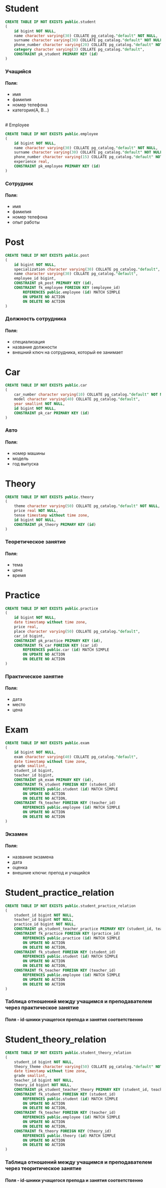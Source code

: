 # Student

```sql
CREATE TABLE IF NOT EXISTS public.student
(
    id bigint NOT NULL,
    name character varying(30) COLLATE pg_catalog."default" NOT NULL,
    surname character varying(30) COLLATE pg_catalog."default" NOT NULL,
    phone_number character varying(20) COLLATE pg_catalog."default" NOT NULL,
    category character varying(3) COLLATE pg_catalog."default",
    CONSTRAINT pk_student PRIMARY KEY (id)
)
```
### Учащийся
#### Поля:
- имя
- фамилия
- номер телефона
- категория(А, B...)
<br>
# Employee

```sql
CREATE TABLE IF NOT EXISTS public.employee
(
    id bigint NOT NULL,
    name character varying(30) COLLATE pg_catalog."default" NOT NULL,
    surname character varying(30) COLLATE pg_catalog."default" NOT NULL,
    phone_number character varying(15) COLLATE pg_catalog."default" NOT NULL,
    experience real,
    CONSTRAINT pk_employee PRIMARY KEY (id)
)

```
### Сотрудник
#### Поля:
- имя
- фамилия
- номер телефона
- опыт работы



# Post

```sql
CREATE TABLE IF NOT EXISTS public.post
(
    id bigint NOT NULL,
    specialization character varying(30) COLLATE pg_catalog."default",
    name character varying(30) COLLATE pg_catalog."default",
    employee_id bigint,
    CONSTRAINT pk_post PRIMARY KEY (id),
    CONSTRAINT fk_employee FOREIGN KEY (employee_id)
        REFERENCES public.employee (id) MATCH SIMPLE
        ON UPDATE NO ACTION
        ON DELETE NO ACTION
)

```
### Должность сотрудника
#### Поля:
- специализация
- название должности
- внешний ключ на сотрудника, который ее занимает



# Car

```sql
CREATE TABLE IF NOT EXISTS public.car
(
    car_number character varying(10) COLLATE pg_catalog."default" NOT NULL,
    model character varying(40) COLLATE pg_catalog."default",
    year smallint NOT NULL,
    id bigint NOT NULL,
    CONSTRAINT pk_car PRIMARY KEY (id)
)

```
### Авто
#### Поля:
- номер машины
- модель
- год выпуска



# Theory

```sql
CREATE TABLE IF NOT EXISTS public.theory
(
    theme character varying(50) COLLATE pg_catalog."default" NOT NULL,
    price real NOT NULL,
    tense timestamp without time zone,
    id bigint NOT NULL,
    CONSTRAINT pk_theory PRIMARY KEY (id)
)

```
### Теоретическое занятие
#### Поля:
- тема
- цена
- время



# Practice

```sql
CREATE TABLE IF NOT EXISTS public.practice
(
    id bigint NOT NULL,
    date timestamp without time zone,
    price real,
    place character varying(50) COLLATE pg_catalog."default",
    car_id bigint,
    CONSTRAINT pk_practice PRIMARY KEY (id),
    CONSTRAINT fk_car FOREIGN KEY (car_id)
        REFERENCES public.car (id) MATCH SIMPLE
        ON UPDATE NO ACTION
        ON DELETE NO ACTION
)

```
### Практическое занятие
#### Поля:
- дата
- место
- цена



# Exam

```sql
CREATE TABLE IF NOT EXISTS public.exam
(
    id bigint NOT NULL,
    exam character varying(40) COLLATE pg_catalog."default",
    date timestamp without time zone,
    grade smallint,
    student_id bigint,
    teacher_id bigint,
    CONSTRAINT pk_exam PRIMARY KEY (id),
    CONSTRAINT fk_student FOREIGN KEY (student_id)
        REFERENCES public.student (id) MATCH SIMPLE
        ON UPDATE NO ACTION
        ON DELETE NO ACTION,
    CONSTRAINT fk_teacher FOREIGN KEY (teacher_id)
        REFERENCES public.employee (id) MATCH SIMPLE
        ON UPDATE NO ACTION
        ON DELETE NO ACTION
)

```
### Экзамен
#### Поля:
- название экзамена
- дата
- оценка
- внешние ключи: препод и учащийся

# Student_practice_relation
```sql
CREATE TABLE IF NOT EXISTS public.student_practice_relation
(
    student_id bigint NOT NULL,
    teacher_id bigint NOT NULL,
    practice_id bigint NOT NULL,
    CONSTRAINT pk_student_teacher_practice PRIMARY KEY (student_id, teacher_id, practice_id),
    CONSTRAINT fk_practice FOREIGN KEY (practice_id)
        REFERENCES public.practice (id) MATCH SIMPLE
        ON UPDATE NO ACTION
        ON DELETE NO ACTION,
    CONSTRAINT fk_student FOREIGN KEY (student_id)
        REFERENCES public.student (id) MATCH SIMPLE
        ON UPDATE NO ACTION
        ON DELETE NO ACTION,
    CONSTRAINT fk_teacher FOREIGN KEY (teacher_id)
        REFERENCES public.employee (id) MATCH SIMPLE
        ON UPDATE NO ACTION
        ON DELETE NO ACTION
)

```
### Таблица отношений между учащимся и преподавателем через практическое занятие
#### Поля - id-шники учащегося препода и занятия соответственно



# Student_theory_relation
```sql
CREATE TABLE IF NOT EXISTS public.student_theory_relation
(
    student_id bigint NOT NULL,
    theory_theme character varying(50) COLLATE pg_catalog."default" NOT NULL,
    date timestamp without time zone,
    grade smallint,
    teacher_id bigint NOT NULL,
    theory_id bigint NOT NULL,
    CONSTRAINT pk_student_teacher_theory PRIMARY KEY (student_id, teacher_id, theory_id),
    CONSTRAINT fk_student FOREIGN KEY (student_id)
        REFERENCES public.student (id) MATCH SIMPLE
        ON UPDATE NO ACTION
        ON DELETE NO ACTION,
    CONSTRAINT fk_teacher FOREIGN KEY (teacher_id)
        REFERENCES public.employee (id) MATCH SIMPLE
        ON UPDATE NO ACTION
        ON DELETE NO ACTION,
    CONSTRAINT fk_theory FOREIGN KEY (theory_id)
        REFERENCES public.theory (id) MATCH SIMPLE
        ON UPDATE NO ACTION
        ON DELETE NO ACTION
)

```
### Таблица отношений между учащимся и преподавателем через теоритическое занятие
#### Поля - id-шники учащегося препода и занятия соответственно
